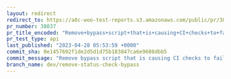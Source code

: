 ```yaml
---
layout: redirect
redirect_to: https://a8c-woo-test-reports.s3.amazonaws.com/public/pr/38037/api/index.html
pr_number: 38037
pr_title_encoded: "Remove+bypass+script+that+is+causing+CI+checks+to+fail"
pr_test_type: api
last_published: "2023-04-28 05:53:59 +0000"
commit_sha: 0e1457692f1de2d5d1d75b183847ca6e9608dbb5
commit_message: "Remove bypass script that is causing CI checks to fail."
branch_name: dev/remove-status-check-bypass
---
```

